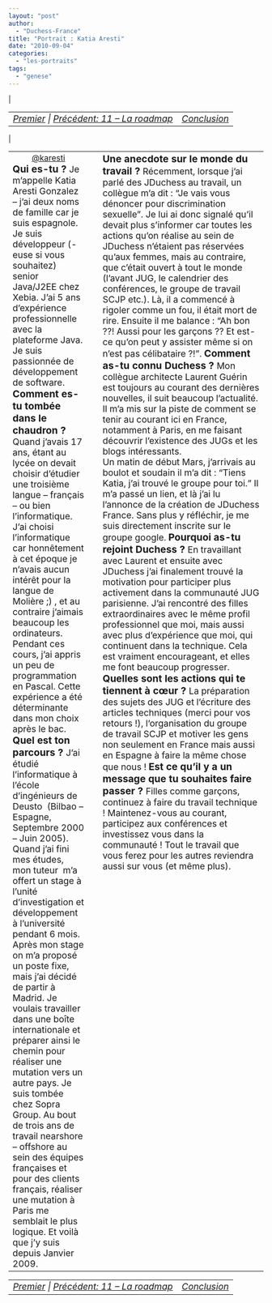 ```yaml
---
layout: "post"
author: 
  - "Duchess-France"
title: "Portrait : Katia Aresti"
date: "2010-09-04"
categories: 
  - "les-portraits"
tags: 
  - "genese"
---
```


| <table border="0" width="100%"><tbody><tr><td style="font-size: 110%; font-style: italic; text-align: left;"><a href="http://www.duchess-france.org/rencontre-a-devoxx/">Premier</a> | <a href="http://www.duchess-france.org/la-roadmap/">Précédent: 11 – La roadmap</a></td><td style="font-size: 110%; font-style: italic; text-align: right;"><a href="http://www.duchess-france.org/a-bientot/">Conclusion</a></td></tr></tbody></table> |

<table border="0" width="100%"><tbody><tr><td valign="top" width="33%"><div style="margin-right: 10px;"><div style="margin: 0; padding: 0; text-align: center;"><a title="@karesti" href="http://twitter.com/karesti" target="_blank">@karesti</a></div><span style="font-size: 120%; font-weight: bold;">Qui es-tu ? </span><span style="font-size: 110%;">Je m’appelle Katia Aresti Gonzalez – j’ai deux noms de famille car je suis espagnole. Je suis développeur (-euse si vous souhaitez) senior Java/J2EE chez Xebia. J’ai 5 ans d’expérience professionnelle avec la plateforme Java. Je suis passionnée de développement de software.</span> <span style="font-size: 120%; font-weight: bold;">Comment es-tu tombée dans le chaudron ? </span><span style="font-size: 110%;">Quand j’avais 17 ans, étant au lycée on devait choisir d’étudier une troisième langue – français – ou bien l’informatique. J’ai choisi l’informatique car honnêtement à cet époque je n’avais aucun intérêt pour la langue de Molière ;) , et au contraire j’aimais beaucoup les ordinateurs. Pendant ces cours, j’ai appris un peu de programmation en Pascal. Cette expérience a été déterminante dans mon choix après le bac. </span><span style="font-size: 120%; font-weight: bold;">Quel est ton parcours ? </span><span style="font-size: 110%;">J’ai étudié l’informatique à l’école d’ingénieurs de Deusto  (Bilbao – Espagne, Septembre 2000 – Juin 2005).</span> <span style="font-size: 110%;">Quand j’ai fini mes études, mon tuteur  m’a offert un stage à l’unité d’investigation et développement à l’université pendant 6 mois. Après mon stage on m’a proposé un poste fixe, mais j’ai décidé de partir à Madrid. Je voulais travailler dans une boîte internationale et préparer ainsi le chemin pour réaliser une mutation vers un autre pays. </span><span style="font-size: 110%;">Je suis tombée chez Sopra Group. Au bout de trois ans de travail nearshore – offshore au sein des équipes françaises et pour des clients français, réaliser une mutation à Paris me semblait le plus logique. Et voilà que j’y suis depuis Janvier 2009.</span><div></div></div></td><td valign="top" width="66%"><div style="margin-left: 10px;"><span style="font-size: 120%; font-weight: bold;">Une anecdote sur le monde du travail ? </span><span style="font-size: 110%;">Récemment, lorsque j’ai parlé des JDuchess au travail, un collègue m’a dit : “Je vais vous dénoncer pour discrimination sexuelle”. Je lui ai donc signalé qu’il devait plus s’informer car toutes les actions qu’on réalise au sein de JDuchess n’étaient pas réservées qu’aux femmes, mais au contraire, que c’était ouvert à tout le monde (l’avant JUG, le calendrier des conférences, le groupe de travail SCJP etc.). Là, il a commencé à rigoler comme un fou, il était mort de rire. Ensuite il me balance : “Ah bon ??! Aussi pour les garçons ?? Et est-ce qu’on peut y assister même si on n’est pas célibataire ?!”. </span><span style="font-size: 120%; font-weight: bold;">Comment as-tu connu Duchess ? </span><span style="font-size: 110%;">Mon collègue architecte Laurent Guérin est toujours au courant des dernières nouvelles, il suit beaucoup l’actualité. Il m’a mis sur la piste de comment se tenir au courant ici en France, notamment à Paris, en me faisant découvrir l’existence des JUGs et les blogs intéressants.</span></div><div style="margin-left: 10px;"><span style="font-size: 110%;">Un matin de début Mars, j’arrivais au boulot et soudain il m’a dit : “Tiens Katia, j’ai trouvé le groupe pour toi.” Il m’a passé un lien, et là j’ai lu l’annonce de la création de JDuchess France. Sans plus y réfléchir, je me suis directement inscrite sur le groupe google.</span> <span style="font-size: 120%; font-weight: bold;">Pourquoi as-tu rejoint Duchess ? </span><span style="font-size: 110%;">En travaillant  avec Laurent et ensuite avec JDuchess j’ai finalement trouvé la motivation pour participer plus activement dans la communauté JUG parisienne. J’ai rencontré des filles extraordinaires avec le même profil professionnel que moi, mais aussi avec plus d’expérience que moi, qui continuent dans la technique. Cela est vraiment encourageant, et elles me font beaucoup progresser. </span><span style="font-size: 120%; font-weight: bold;">Quelles sont les actions qui te tiennent à cœur ? </span><span style="font-size: 110%;">La préparation des sujets des JUG et l’écriture des articles techniques (merci pour vos retours !), l’organisation du groupe de travail SCJP et motiver les gens non seulement en France mais aussi en Espagne à faire la même chose que nous !</span> <span style="font-size: 120%; font-weight: bold;">Est ce qu’il y a un message que tu souhaites faire passer ? </span><span style="font-size: 110%;">Filles comme garçons, continuez à faire du travail technique ! Maintenez-vous au courant, participez aux conférences et investissez vous dans la communauté ! Tout le travail que vous ferez pour les autres reviendra aussi sur vous (et même plus).</span></div></td></tr></tbody></table>

<table border="0" width="100%"><tbody><tr><td style="font-size: 110%; font-style: italic; text-align: left;"><a href="http://www.duchess-france.org/rencontre-a-devoxx/">Premier</a> | <a href="http://www.duchess-france.org/la-roadmap/">Précédent: 11 – La roadmap</a></td><td style="font-size: 110%; font-style: italic; text-align: right;"><a href="http://www.duchess-france.org/a-bientot/">Conclusion</a></td></tr></tbody></table>
